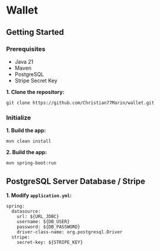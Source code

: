 # Wallet

## Getting Started

### Prerequisites

- Java 21 
- Maven
- PostgreSQL
- Stripe Secret Key

**1. Clone the repository:**
```shell
git clone https://github.com/Christian77Marin/wallet.git
```
### Initialize

**1. Build the app:**
```shell
mvn clean install
```

**2. Build the app:**
```shell
mvn spring-boot:run
```
 
## PostgreSQL Server Database / Stripe
**1. Modify `application.yml`:**
```shell
spring:
  datasource:
    url: ${URL_JDBC}
    username: ${DB_USER}
    password: ${DB_PASSWORD}
    driver-class-name: org.postgresql.Driver
  stripe:
    secret-key: ${STRIPE_KEY}
```


